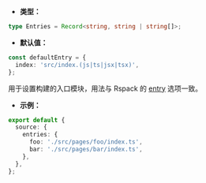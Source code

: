 - **类型：**

```ts
type Entries = Record<string, string | string[]>;
```

- **默认值：**

```ts
const defaultEntry = {
  index: 'src/index.(js|ts|jsx|tsx)',
};
```

用于设置构建的入口模块，用法与 Rspack 的 [entry](https://rspack.dev/config/entry) 选项一致。

- **示例：**

```ts
export default {
  source: {
    entries: {
      foo: './src/pages/foo/index.ts',
      bar: './src/pages/bar/index.ts',
    },
  },
};
```
